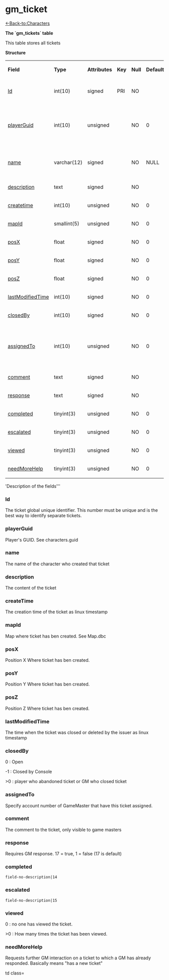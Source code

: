 # gm\_ticket

[<-Back-to:Characters](database-characters.md)

**The \`gm\_tickets\` table**

This table stores all tickets

**Structure**

<table>
<tbody>
<tr class="odd">
<td><p><strong>Field</strong></p></td>
<td><p><strong>Type</strong></p></td>
<td><p><strong>Attributes</strong></p></td>
<td><p><strong>Key</strong></p></td>
<td><p><strong>Null</strong></p></td>
<td><p><strong>Default</strong></p></td>
<td><p><strong>Extra</strong></p></td>
<td><p><strong>Comment</strong></p></td>
</tr>
<tr class="even">
<td><p><a href="#Id">Id</a></p></td>
<td><p>int(10)</p></td>
<td><p>signed</p></td>
<td><p>PRI</p></td>
<td><p>NO</p></td>
<td><p><br />
</p></td>
<td><p>Auto increment</p></td>
<td><p><br />
</p></td>
</tr>
<tr class="odd">
<td><p><a href="#playerGuid">playerGuid</a></p></td>
<td><p>int(10)</p></td>
<td><p>unsigned</p></td>
<td><p><br />
</p></td>
<td><p>NO</p></td>
<td><p>0</p></td>
<td><p><br />
</p></td>
<td><p>Global Unique Identifier of ticket creator</p></td>
</tr>
<tr class="even">
<td><p><a href="#name">name</a></p></td>
<td><p>varchar(12)</p></td>
<td><p>signed</p></td>
<td><p><br />
</p></td>
<td><p>NO</p></td>
<td><p>NULL</p></td>
<td><p><br />
</p></td>
<td><p>Name of ticket creator</p></td>
</tr>
<tr class="odd">
<td><p><a href="#description">description</a></p></td>
<td><p>text</p></td>
<td><p>signed</p></td>
<td><p><br />
</p></td>
<td><p>NO</p></td>
<td><p><br />
</p></td>
<td><br />
</td>
<td><p><br />
</p></td>
</tr>
<tr class="even">
<td><p><a href="#createtime">createtime</a></p></td>
<td><p>int(10)</p></td>
<td><p>unsigned</p></td>
<td><br />
</td>
<td><p>NO</p></td>
<td>0</td>
<td><br />
</td>
<td><br />
</td>
</tr>
<tr class="odd">
<td><p><a href="#mapId">mapId</a></p></td>
<td><p>smallint(5)</p></td>
<td><p>unsigned</p></td>
<td><br />
</td>
<td><p>NO</p></td>
<td>0</td>
<td><br />
</td>
<td><br />
</td>
</tr>
<tr class="even">
<td><p><a href="#posX">posX</a></p></td>
<td><p>float</p></td>
<td><p>signed</p></td>
<td><br />
</td>
<td><p>NO</p></td>
<td><p>0</p></td>
<td><br />
</td>
<td><br />
</td>
</tr>
<tr class="odd">
<td><p><a href="#posY">posY</a></p></td>
<td><p>float</p></td>
<td><p>signed</p></td>
<td><br />
</td>
<td><p>NO</p></td>
<td><p>0</p></td>
<td><br />
</td>
<td><br />
</td>
</tr>
<tr class="even">
<td><p><a href="#posZ">posZ</a></p></td>
<td><p>float</p></td>
<td><p>signed</p></td>
<td><br />
</td>
<td><p>NO</p></td>
<td><p>0</p></td>
<td><br />
</td>
<td><br />
</td>
</tr>
<tr class="odd">
<td><p><a href="#lastModifiedTime">lastModifiedTime</a></p></td>
<td><p>int(10)</p></td>
<td><p>signed</p></td>
<td><br />
</td>
<td><p>NO</p></td>
<td><p>0</p></td>
<td><br />
</td>
<td><br />
</td>
</tr>
<tr class="even">
<td><p><a href="#closedBy">closedBy</a></p></td>
<td><p>int(10)</p></td>
<td><p>signed</p></td>
<td><br />
</td>
<td><p>NO</p></td>
<td><p>0</p></td>
<td><br />
</td>
<td><br />
</td>
</tr>
<tr class="odd">
<td><p><a href="#assignedTo">assignedTo</a></p></td>
<td><p>int(10)</p></td>
<td><p>unsigned</p></td>
<td><br />
</td>
<td><p>NO</p></td>
<td><p>0</p></td>
<td><br />
</td>
<td><p>GUID of admin to whom ticket is assigned</p></td>
</tr>
<tr class="even">
<td><p><a href="#comment">comment</a></p></td>
<td><p>text</p></td>
<td><p>signed</p></td>
<td><br />
</td>
<td><p>NO</p></td>
<td><br />
</td>
<td><br />
</td>
<td><br />
</td>
</tr>
<tr class="odd">
<td><p><a href="#response">response</a></p></td>
<td><p>text</p></td>
<td><p>signed</p></td>
<td><br />
</td>
<td><p>NO</p></td>
<td><br />
</td>
<td><br />
</td>
<td><br />
</td>
</tr>
<tr class="even">
<td><p><a href="#completed">completed</a></p></td>
<td><p>tinyint(3)</p></td>
<td><p>unsigned</p></td>
<td><br />
</td>
<td><p>NO</p></td>
<td><p>0</p></td>
<td><br />
</td>
<td><br />
</td>
</tr>
<tr class="odd">
<td><p><a href="#escalated">escalated</a></p></td>
<td><p>tinyint(3)</p></td>
<td><p>unsigned</p></td>
<td><br />
</td>
<td><p>NO</p></td>
<td><p>0</p></td>
<td><br />
</td>
<td><br />
</td>
</tr>
<tr class="even">
<td><p><a href="#viewed">viewed</a></p></td>
<td><p>tinyint(3)</p></td>
<td><p>unsigned</p></td>
<td><br />
</td>
<td><p>NO</p></td>
<td><p>0</p></td>
<td><br />
</td>
<td><br />
</td>
</tr>
<tr class="odd">
<td><p><a href="#needMoreHelp">needMoreHelp</a></p></td>
<td><p>tinyint(3)</p></td>
<td><p>unsigned</p></td>
<td><br />
</td>
<td><p>NO</p></td>
<td><p>0</p></td>
<td><br />
</td>
<td><br />
</td>
</tr>
</tbody>
</table>

'Description of the fields'''

### Id

The ticket global unique identifier. This number must be unique and is the best way to identify separate tickets.

### playerGuid

Player's GUID. See characters.guid

### name

The name of the character who created that ticket

### description

The content of the ticket

### createTime

The creation time of the ticket as linux timestamp

### mapId

Map where ticket has ben created. See Map.dbc

### posX

Position X Where ticket has ben created.

### posY

Position Y Where ticket has ben created.

### posZ

Position Z Where ticket has ben created.

### lastModifiedTime

The time when the ticket was closed or deleted by the issuer as linux timestamp

### closedBy

0 : Open

-1 : Closed by Console

&gt;0 : player who abandoned ticket or GM who closed ticket

### assignedTo

Specify account number of GameMaster that have this ticket assigned.

### comment

The comment to the ticket, only visible to game masters

### response

Requires GM response. 17 = true, 1 = false (17 is default)

### completed

`field-no-description|14`

### escalated

`field-no-description|15`

### viewed

0 : no one has viewed the ticket.

&gt;0 : How many times the ticket has been viewed.

### needMoreHelp

Requests further GM interaction on a ticket to which a GM has already responded. Basically means "has a new ticket"

td class=
